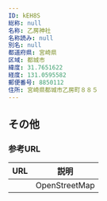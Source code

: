 ```yaml
---
ID: kEH8S
総称: null
名称: 乙房神社
名称読み: null
別名: null
都道府県: 宮崎県
区域: 都城市
緯度: 31.7651622
経度: 131.0595582
郵便番号: 8850112
住所: 宮崎県都城市乙房町８８５
---
```


## その他

### 参考URL

| URL | 説明          |
| --- | ------------- |
|     | OpenStreetMap |
